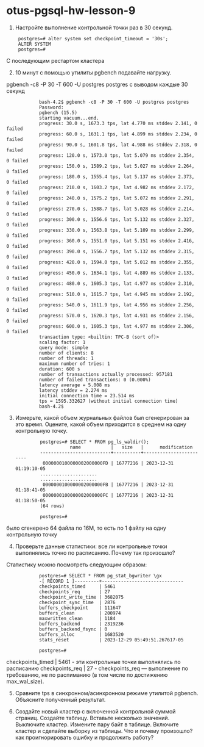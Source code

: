 # otus-pgsql-hw-lesson-9

1. Настройте выполнение контрольной точки раз в 30 секунд.

        postgres=# alter system set checkpoint_timeout = '30s';
        ALTER SYSTEM
        postgres=#

С последующим рестартом кластера


2. 10 минут c помощью утилиты pgbench подавайте нагрузку.
 
 pgbench -c8 -P 30 -T 600 -U postgres postgres с выводом каждые 30 секунд

                bash-4.2$ pgbench -c8 -P 30 -T 600 -U postgres postgres
                Password:
                pgbench (15.5)
                starting vacuum...end.
                progress: 30.0 s, 1673.3 tps, lat 4.770 ms stddev 2.141, 0 failed
                progress: 60.0 s, 1631.1 tps, lat 4.899 ms stddev 2.234, 0 failed
                progress: 90.0 s, 1601.8 tps, lat 4.988 ms stddev 2.318, 0 failed
                progress: 120.0 s, 1573.0 tps, lat 5.079 ms stddev 2.354, 0 failed
                progress: 150.0 s, 1589.2 tps, lat 5.027 ms stddev 2.264, 0 failed
                progress: 180.0 s, 1555.4 tps, lat 5.137 ms stddev 2.373, 0 failed
                progress: 210.0 s, 1603.2 tps, lat 4.982 ms stddev 2.172, 0 failed
                progress: 240.0 s, 1575.2 tps, lat 5.072 ms stddev 2.291, 0 failed
                progress: 270.0 s, 1588.7 tps, lat 5.028 ms stddev 2.214, 0 failed
                progress: 300.0 s, 1556.6 tps, lat 5.132 ms stddev 2.327, 0 failed
                progress: 330.0 s, 1563.8 tps, lat 5.109 ms stddev 2.299, 0 failed
                progress: 360.0 s, 1551.0 tps, lat 5.151 ms stddev 2.416, 0 failed
                progress: 390.0 s, 1556.7 tps, lat 5.132 ms stddev 2.315, 0 failed
                progress: 420.0 s, 1594.0 tps, lat 5.012 ms stddev 2.355, 0 failed
                progress: 450.0 s, 1634.1 tps, lat 4.889 ms stddev 2.133, 0 failed
                progress: 480.0 s, 1605.3 tps, lat 4.977 ms stddev 2.310, 0 failed
                progress: 510.0 s, 1615.7 tps, lat 4.945 ms stddev 2.192, 0 failed
                progress: 540.0 s, 1611.9 tps, lat 4.956 ms stddev 2.256, 0 failed
                progress: 570.0 s, 1620.3 tps, lat 4.931 ms stddev 2.156, 0 failed
                progress: 600.0 s, 1605.3 tps, lat 4.977 ms stddev 2.306, 0 failed
                transaction type: <builtin: TPC-B (sort of)>
                scaling factor: 1
                query mode: simple
                number of clients: 8
                number of threads: 1
                maximum number of tries: 1
                duration: 600 s
                number of transactions actually processed: 957181
                number of failed transactions: 0 (0.000%)
                latency average = 5.008 ms
                latency stddev = 2.274 ms
                initial connection time = 23.514 ms
                tps = 1595.332627 (without initial connection time)
                bash-4.2$




3. Измерьте, какой объем журнальных файлов был сгенерирован за это время. Оцените, какой объем приходится в среднем на одну контрольную точку.


                postgres=# SELECT * FROM pg_ls_waldir();
                           name           |   size   |      modification
                --------------------------+----------+------------------------
                 0000000100000002000000FD | 16777216 | 2023-12-31 01:19:10-05
                .....................
                .....................
                 0000000100000002000000FB | 16777216 | 2023-12-31 01:18:41-05
                 0000000100000002000000FC | 16777216 | 2023-12-31 01:18:50-05
                (64 rows)
                
                postgres=# 

было сгенерено 64 файла по 16М, то есть по 1 файлу на одну контрольную точку


4. Проверьте данные статистики: все ли контрольные точки выполнялись точно по расписанию. Почему так произошло?

Статистику можно посмотреть следующим образом:

                postgres=# SELECT * FROM pg_stat_bgwriter \gx
                -[ RECORD 1 ]---------+------------------------------
                checkpoints_timed     | 5461
                checkpoints_req       | 27
                checkpoint_write_time | 3682075
                checkpoint_sync_time  | 2876
                buffers_checkpoint    | 111647
                buffers_clean         | 200974
                maxwritten_clean      | 1184
                buffers_backend       | 2319236
                buffers_backend_fsync | 0
                buffers_alloc         | 1683520
                stats_reset           | 2023-12-29 05:49:51.267617-05
                
                postgres=#


checkpoints_timed     | 5461 - эти контрольные точки выполнялись по расписанию
checkpoints_req       | 27 - checkpoints_req — выполнение по требованию, не по распиманию (в том числе по достижению max_wal_size).


5. Сравните tps в синхронном/асинхронном режиме утилитой pgbench. Объясните полученный результат.

6. Создайте новый кластер с включенной контрольной суммой страниц. Создайте таблицу. Вставьте несколько значений. Выключите кластер. Измените пару байт в таблице. Включите кластер и сделайте выборку из таблицы. Что и почему произошло? как проигнорировать ошибку и продолжить работу?
